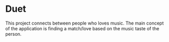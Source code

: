 # Duet
This project connects between people who loves music. The main concept of the application is finding a match/love based on the music taste of the person.
